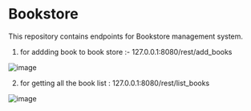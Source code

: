 # Bookstore
This repository contains endpoints for Bookstore management system.

1. for addding book to book store :- 127.0.0.1:8080/rest/add_books


![image](https://user-images.githubusercontent.com/20955975/82142796-9ad0a680-985c-11ea-8d12-0c341ca1143e.png)

2. for getting all the book list : 127.0.0.1:8080/rest/list_books


![image](https://user-images.githubusercontent.com/20955975/82142911-86d97480-985d-11ea-9d0c-1da967f4e713.png)
